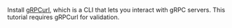 Install [gRPCurl](https://github.com/fullstorydev/grpcurl), which is a CLI that lets you interact with gRPC servers. 
This tutorial requires gRPCurl for validation. 